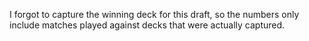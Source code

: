 I forgot to capture the winning deck for this draft, so the numbers only include
matches played against decks that were actually captured.
